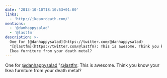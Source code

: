 ```yaml
---
date: '2013-10-10T18:10:53+01:00'
links:
  - 'http://ikeaordeath.com/'
mentions:
  - '@danhappysalad'
  - '@lastfm'
description: >-
  One for [@danhappysalad](https://twitter.com/@danhappysalad)
  "[@lastfm](https://twitter.com/@lastfm): This is awesome. Think you know your
  Ikea furniture from your death metal?
---
```

One for [@danhappysalad](https://twitter.com/@danhappysalad) "[@lastfm](https://twitter.com/@lastfm): This is awesome. Think you know your Ikea furniture from your death metal? 
